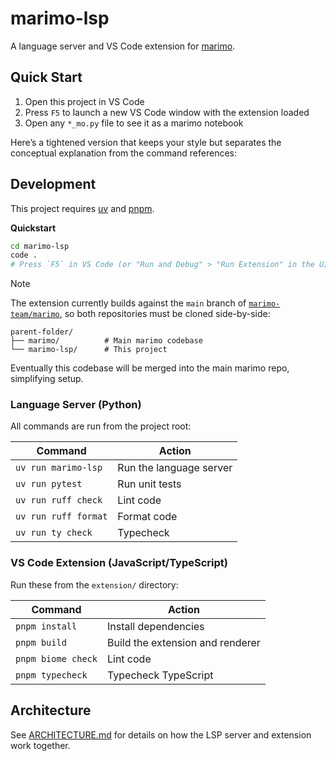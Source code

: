 # marimo-lsp

A language server and VS Code extension for
[marimo](https://github.com/marimo-team/marimo).

## Quick Start

1. Open this project in VS Code
2. Press `F5` to launch a new VS Code window with the extension loaded
3. Open any `*_mo.py` file to see it as a marimo notebook

Here’s a tightened version that keeps your style but separates the conceptual
explanation from the command references:

## Development

This project requires [uv](https://docs.astral.sh/uv/) and
[pnpm](https://pnpm.io/).

**Quickstart**

```sh
cd marimo-lsp
code .
# Press `F5` in VS Code (or "Run and Debug" > "Run Extension" in the UI).
```

> [!NOTE]
> The extension currently builds against the `main` branch of
> [`marimo-team/marimo`](https://github.com/marimo-team/marimo), so both
> repositories must be cloned side-by-side:
>
> ```
> parent-folder/
> ├── marimo/          # Main marimo codebase
> └── marimo-lsp/      # This project
> ```
>
> Eventually this codebase will be merged into the main marimo repo, simplifying
> setup.

### Language Server (Python)

All commands are run from the project root:

| Command              | Action                  |
| -------------------- | ----------------------- |
| `uv run marimo-lsp`  | Run the language server |
| `uv run pytest`      | Run unit tests          |
| `uv run ruff check`  | Lint code               |
| `uv run ruff format` | Format code             |
| `uv run ty check`    | Typecheck               |

### VS Code Extension (JavaScript/TypeScript)

Run these from the `extension/` directory:

| Command            | Action                           |
| ------------------ | -------------------------------- |
| `pnpm install`     | Install dependencies             |
| `pnpm build`       | Build the extension and renderer |
| `pnpm biome check` | Lint code                        |
| `pnpm typecheck`   | Typecheck TypeScript             |

## Architecture

See [ARCHITECTURE.md](./ARCHITECTURE.md) for details on how the LSP server and
extension work together.
